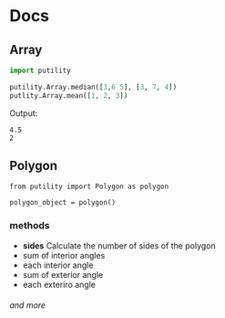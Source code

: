 # Docs

## Array
```python
import putility

putility.Array.median([3,6 5], [3, 7, 4])
putlity.Array.mean([1, 2, 3])

```

Output:
```
4.5
2
```


## Polygon
```python:
from putility import Polygon as polygon

polygon_object = polygon()
```

### methods
- **sides**
	Calculate the number of sides of the polygon
- sum of interior angles
- each interior angle
-  sum of exterior angle
- each exteriro angle


###### and more
